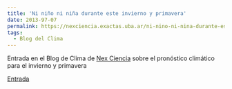 ```yaml
---
title: 'Ni niño ni niña durante este invierno y primavera'
date: 2013-97-07
permalink: https://nexciencia.exactas.uba.ar/ni-nino-ni-nina-durante-este-invierno-y-primavera 
tags:
  - Blog del Clima
---
```



Entrada en el Blog de Clima de [Nex Ciencia](https://nexciencia.exactas.uba.ar/) sobre el pronóstico climático para el invierno y primavera

[Entrada](https://nexciencia.exactas.uba.ar/ni-nino-ni-nina-durante-este-invierno-y-primavera)

